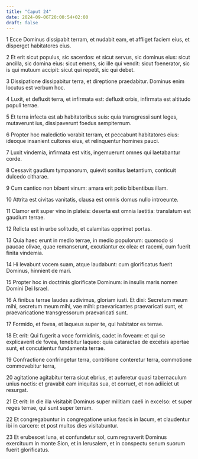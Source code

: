 ```yaml
---
title: "Caput 24"
date: 2024-09-06T20:00:54+02:00
draft: false
---
```



1 Ecce Dominus dissipabit terram, et nudabit eam, et affliget faciem eius, et disperget habitatores eius.

2 Et erit sicut populus, sic sacerdos: et sicut servus, sic dominus eius: sicut ancilla, sic domina eius: sicut emens, sic ille qui vendit: sicut foenerator, sic is qui mutuum accipit: sicut qui repetit, sic qui debet.

3 Dissipatione dissipabitur terra, et direptione praedabitur. Dominus enim locutus est verbum hoc.

4 Luxit, et defluxit terra, et infirmata est: defluxit orbis, infirmata est altitudo populi terrae.

5 Et terra infecta est ab habitatoribus suis: quia transgressi sunt leges, mutaverunt ius, dissipaverunt foedus sempiternum.

6 Propter hoc maledictio vorabit terram, et peccabunt habitatores eius: ideoque insanient cultores eius, et relinquentur homines pauci.

7 Luxit vindemia, infirmata est vitis, ingemuerunt omnes qui laetabantur corde.

8 Cessavit gaudium tympanorum, quievit sonitus laetantium, conticuit dulcedo citharae.

9 Cum cantico non bibent vinum: amara erit potio bibentibus illam.

10 Attrita est civitas vanitatis, clausa est omnis domus nullo introeunte.

11 Clamor erit super vino in plateis: deserta est omnia laetitia: translatum est gaudium terrae.

12 Relicta est in urbe solitudo, et calamitas opprimet portas.

13 Quia haec erunt in medio terrae, in medio populorum: quomodo si paucae olivae, quae remanserunt, excutiantur ex olea: et racemi, cum fuerit finita vindemia.

14 Hi levabunt vocem suam, atque laudabunt: cum glorificatus fuerit Dominus, hinnient de mari.

15 Propter hoc in doctrinis glorificate Dominum: in insulis maris nomen Domini Dei Israel.

16 A finibus terrae laudes audivimus, gloriam iusti. Et dixi: Secretum meum mihi, secretum meum mihi, vae mihi: praevaricantes praevaricati sunt, et praevaricatione transgressorum praevaricati sunt.

17 Formido, et fovea, et laqueus super te, qui habitator es terrae.

18 Et erit: Qui fugerit a voce formidinis, cadet in foveam: et qui se explicaverit de fovea, tenebitur laqueo: quia cataractae de excelsis apertae sunt, et concutientur fundamenta terrae.

19 Confractione confringetur terra, contritione conteretur terra, commotione commovebitur terra,

20 agitatione agitabitur terra sicut ebrius, et auferetur quasi tabernaculum unius noctis: et gravabit eam iniquitas sua, et corruet, et non adiiciet ut resurgat.

21 Et erit: In die illa visitabit Dominus super militiam caeli in excelso: et super reges terrae, qui sunt super terram.

22 Et congregabuntur in congregatione unius fascis in lacum, et claudentur ibi in carcere: et post multos dies visitabuntur.

23 Et erubescet luna, et confundetur sol, cum regnaverit Dominus exercituum in monte Sion, et in Ierusalem, et in conspectu senum suorum fuerit glorificatus.

